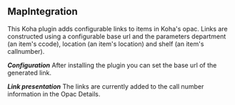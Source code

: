 ## MapIntegration ##
This Koha plugin adds configurable links to items in Koha's opac. Links are constructed using a configurable base url and the parameters department (an item's ccode), location (an item's location) and shelf (an item's callnumber). 

***Configuration***
After installing the plugin you can set the base url of the generated link.

***Link presentation***
The links are currently added to the call number information in the Opac Details.
